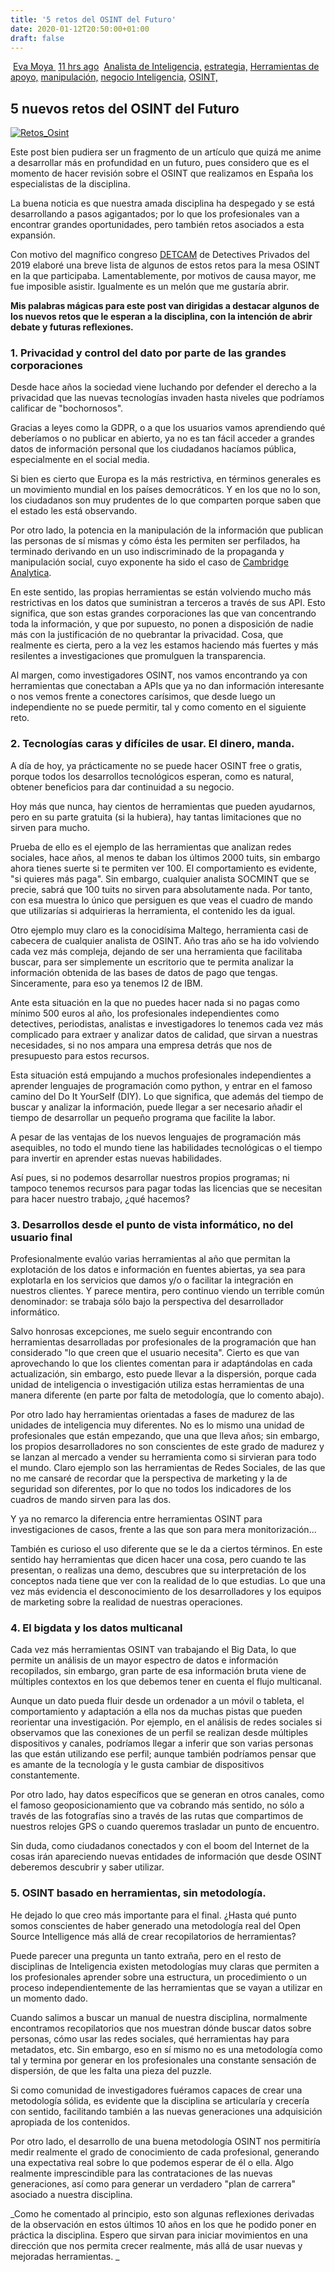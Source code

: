 ```yaml
---
title: '5 retos del OSINT del Futuro'
date: 2020-01-12T20:50:00+01:00
draft: false
---
```


  

 [Eva Moya ](https://www.blogger.com/profile/09336263482160319260 "Eva Moya") [11 hrs ago](https://inteligenciacomunicaciononline.blogspot.com/2020/01/5-retos-del-osint-del-futuro.html "permanent link")  [Analista de Inteligencia,](https://inteligenciacomunicaciononline.blogspot.com/search/label/Analista%20de%20Inteligencia?&max-results=7) [estrategia,](https://inteligenciacomunicaciononline.blogspot.com/search/label/estrategia?&max-results=7) [Herramientas de apoyo,](https://inteligenciacomunicaciononline.blogspot.com/search/label/Herramientas%20de%20apoyo?&max-results=7) [manipulación,](https://inteligenciacomunicaciononline.blogspot.com/search/label/manipulaci%C3%B3n?&max-results=7) [negocio Inteligencia,](https://inteligenciacomunicaciononline.blogspot.com/search/label/negocio%20Inteligencia?&max-results=7) [OSINT,](https://inteligenciacomunicaciononline.blogspot.com/search/label/OSINT?&max-results=7)

5 nuevos retos del OSINT del Futuro
-----------------------------------

[![Retos_Osint](https://1.bp.blogspot.com/-dAfUfGI_nx0/Xg8EoWYy4WI/AAAAAAAAEAg/Dqyehv0C0WUqK0xGLGSEvsWoJGynpL9EACLcBGAsYHQ/s640/Retos_Osint.png "Retos_Osint")](https://1.bp.blogspot.com/-dAfUfGI_nx0/Xg8EoWYy4WI/AAAAAAAAEAg/Dqyehv0C0WUqK0xGLGSEvsWoJGynpL9EACLcBGAsYHQ/s1600/Retos_Osint.png)

  
  
Este post bien pudiera ser un fragmento de un artículo que quizá me anime a desarrollar más en profundidad en un futuro, pues considero que es el momento de hacer revisión sobre el OSINT que realizamos en España los especialistas de la disciplina.

  

La buena noticia es que nuestra amada disciplina ha despegado y se está desarrollando a pasos agigantados; por lo que los profesionales van a encontrar grandes oportunidades, pero también retos asociados a esta expansión.

  

Con motivo del magnífico congreso [DETCAM](https://detcamp.com/) de Detectives Privados del 2019 elaboré una breve lista de algunos de estos retos para la mesa OSINT en la que participaba. Lamentablemente, por motivos de causa mayor, me fue imposible asistir. Igualmente es un melón que me gustaría abrir.  
  
**Mis palabras mágicas para este post van dirigidas a destacar algunos de los nuevos retos que le esperan a la disciplina, con la intención de abrir debate y futuras reflexiones.**

  

### **1\. Privacidad y control del dato por parte de las grandes corporaciones**

Desde hace años la sociedad viene luchando por defender el derecho a la privacidad que las nuevas tecnologías invaden hasta niveles que podríamos calificar de "bochornosos".

  
Gracias a leyes como la GDPR, o a que los usuarios vamos aprendiendo qué deberíamos o no publicar en abierto, ya no es tan fácil acceder a grandes datos de información personal que los ciudadanos hacíamos pública, especialmente en el social media.  

Si bien es cierto que Europa es la más restrictiva, en términos generales es un movimiento mundial en los países democráticos. Y en los que no lo son, los ciudadanos son muy prudentes de lo que comparten porque saben que el estado les está observando.

  
Por otro lado, la potencia en la manipulación de la información que publican las personas de sí mismas y cómo ésta les permiten ser perfilados, ha terminado derivando en un uso indiscriminado de la propaganda y manipulación social, cuyo exponente ha sido el caso de [Cambridge Analytica](https://en.wikipedia.org/wiki/Facebook%E2%80%93Cambridge_Analytica_data_scandal).  
  
En este sentido, las propias herramientas se están volviendo mucho más restrictivas en los datos que suministran a terceros a través de sus API. Esto significa, que son estas grandes corporaciones las que van concentrando toda la información, y que por supuesto, no ponen a disposición de nadie más con la justificación de no quebrantar la privacidad. Cosa, que realmente es cierta, pero a la vez les estamos haciendo más fuertes y más resilentes a investigaciones que promulguen la transparencia.  
  
Al margen, como investigadores OSINT, nos vamos encontrando ya con herramientas que conectaban a APIs que ya no dan información interesante o nos vemos frente a conectores carísimos, que desde luego un independiente no se puede permitir, tal y como comento en el siguiente reto.

  

### **2\. Tecnologías caras y difíciles de usar. El dinero, manda.**

A día de hoy, ya prácticamente no se puede hacer OSINT free o gratis, porque todos los desarrollos tecnológicos esperan, como es natural, obtener beneficios para dar continuidad a su negocio.  

  

Hoy más que nunca, hay cientos de herramientas que pueden ayudarnos, pero en su parte gratuita (si la hubiera), hay tantas limitaciones que no sirven para mucho.

  
Prueba de ello es el ejemplo de las herramientas que analizan redes sociales, hace años, al menos te daban los últimos 2000 tuits, sin embargo ahora tienes suerte si te permiten ver 100. El comportamiento es evidente, "si quieres más paga". Sin embargo, cualquier analista SOCMINT que se precie, sabrá que 100 tuits no sirven para absolutamente nada. Por tanto, con esa muestra lo único que persiguen es que veas el cuadro de mando que utilizarías si adquirieras la herramienta, el contenido les da igual.

  

Otro ejemplo muy claro es la conocidísima Maltego, herramienta casi de cabecera de cualquier analista de OSINT. Año tras año se ha ido volviendo cada vez más compleja, dejando de ser una herramienta que facilitaba buscar, para ser simplemente un escritorio que te permita analizar la información obtenida de las bases de datos de pago que tengas. Sinceramente, para eso ya tenemos I2 de IBM.

  

Ante esta situación en la que no puedes hacer nada si no pagas como mínimo 500 euros al año, los profesionales independientes como detectives, periodistas, analistas e investigadores lo tenemos cada vez más complicado para extraer y analizar datos de calidad, que sirvan a nuestras necesidades, si no nos ampara una empresa detrás que nos de presupuesto para estos recursos.

  

Esta situación está empujando a muchos profesionales independientes a aprender lenguajes de programación como python, y entrar en el famoso camino del Do It YourSelf (DIY). Lo que significa, que además del tiempo de buscar y analizar la información, puede llegar a ser necesario añadir el tiempo de desarrollar un pequeño programa que facilite la labor. 

  

A pesar de las ventajas de los nuevos lenguajes de programación más asequibles, no todo el mundo tiene las habilidades tecnológicas o el tiempo para invertir en aprender estas nuevas habilidades.

  

Así pues, si no podemos desarrollar nuestros propios programas; ni tampoco tenemos recursos para pagar todas las licencias que se necesitan para hacer nuestro trabajo, ¿qué hacemos?

  

### **3\. Desarrollos desde el punto de vista informático, no del usuario final**

Profesionalmente evalúo varias herramientas al año que permitan la explotación de los datos e información en fuentes abiertas, ya sea para explotarla en los servicios que damos y/o o facilitar la integración en nuestros clientes. Y parece mentira, pero continuo viendo un terrible común denominador: se trabaja sólo bajo la perspectiva del desarrollador informático.

  

Salvo honrosas excepciones, me suelo seguir encontrando con herramientas desarrolladas por profesionales de la programación que han considerado "lo que creen que el usuario necesita". Cierto es que van aprovechando lo que los clientes comentan para ir adaptándolas en cada actualización, sin embargo, esto puede llevar a la dispersión, porque cada unidad de inteligencia o investigación utiliza estas herramientas de una manera diferente (en parte por falta de metodología, que lo comento abajo).

  

Por otro lado hay herramientas orientadas a fases de madurez de las unidades de inteligencia muy diferentes. No es lo mismo una unidad de profesionales que están empezando, que una que lleva años; sin embargo, los propios desarrolladores no son conscientes de este grado de madurez y se lanzan al mercado a vender su herramienta como si sirvieran para todo el mundo. Claro ejemplo son las herramientas de Redes Sociales, de las que no me cansaré de recordar que la perspectiva de marketing y la de seguridad son diferentes, por lo que no todos los indicadores de los cuadros de mando sirven para las dos.  
  
Y ya no remarco la diferencia entre herramientas OSINT para investigaciones de casos, frente a las que son para mera monitorización...

  
También es curioso el uso diferente que se le da a ciertos términos. En este sentido hay herramientas que dicen hacer una cosa, pero cuando te las presentan, o realizas una demo, descubres que su interpretación de los conceptos nada tiene que ver con la realidad de lo que estudias. Lo que una vez más evidencia el desconocimiento de los desarrolladores y los equipos de marketing sobre la realidad de nuestras operaciones.  
  

### **4\. El bigdata y los datos multicanal**

Cada vez más herramientas OSINT van trabajando el Big Data, lo que permite un análisis de un mayor espectro de datos e información recopilados, sin embargo, gran parte de esa información bruta viene de múltiples contextos en los que debemos tener en cuenta el flujo multicanal.  
  
Aunque un dato pueda fluir desde un ordenador a un móvil o tableta, el comportamiento y adaptación a ella nos da muchas pistas que pueden reorientar una investigación. Por ejemplo, en el análisis de redes sociales si observamos que las conexiones de un perfil se realizan desde múltiples dispositivos y canales, podríamos llegar a inferir que son varias personas las que están utilizando ese perfil; aunque también podríamos pensar que es amante de la tecnología y le gusta cambiar de dispositivos constantemente.  
  
Por otro lado, hay datos específicos que se generan en otros canales, como el famoso geoposicionamiento que va cobrando más sentido, no sólo a través de las fotografías sino a través de las rutas que compartimos de nuestros relojes GPS o cuando queremos trasladar un punto de encuentro.  
  
Sin duda, como ciudadanos conectados y con el boom del Internet de la cosas irán apareciendo nuevas entidades de información que desde OSINT deberemos descubrir y saber utilizar.

### **5\. OSINT basado en herramientas, sin metodología.**

He dejado lo que creo más importante para el final. ¿Hasta qué punto somos conscientes de haber generado una metodología real del Open Source Intelligence más allá de crear recopilatorios de herramientas? 

  

Puede parecer una pregunta un tanto extraña, pero en el resto de disciplinas de Inteligencia existen metodologías muy claras que permiten a los profesionales aprender sobre una estructura, un procedimiento o un proceso independientemente de las herramientas que se vayan a utilizar en un momento dado.

  

Cuando salimos a buscar un manual de nuestra disciplina, normalmente encontramos recopilatorios que nos muestran dónde buscar datos sobre personas, cómo usar las redes sociales, qué herramientas hay para metadatos, etc. Sin embargo, eso en sí mismo no es una metodología como tal y termina por generar en los profesionales una constante sensación de dispersión, de que les falta una pieza del puzzle.

  

Si como comunidad de investigadores fuéramos capaces de crear una metodología sólida, es evidente que la disciplina se articularía y crecería con sentido, facilitando también a las nuevas generaciones una adquisición apropiada de los contenidos. 

  

Por otro lado, el desarrollo de una buena metodología OSINT nos permitiría medir realmente el grado de conocimiento de cada profesional, generando una expectativa real sobre lo que podemos esperar de él o ella. Algo realmente imprescindible para las contrataciones de las nuevas generaciones, así como para generar un verdadero "plan de carrera" asociado a nuestra disciplina.  
  
  
_Como he comentado al principio, esto son algunas reflexiones derivadas de la observación en estos últimos 10 años en los que he podido poner en práctica la disciplina. Espero que sirvan para iniciar movimientos en una dirección que nos permita crecer realmente, más allá de usar nuevas y mejoradas herramientas. _